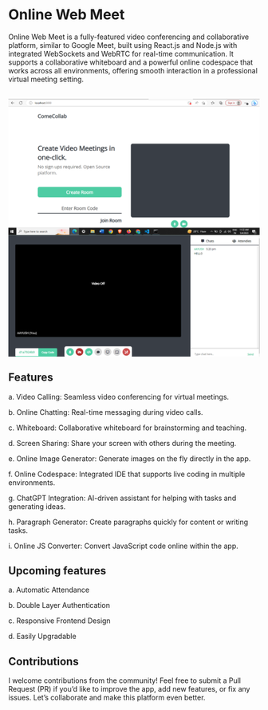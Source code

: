 # Online Web Meet
Online Web Meet is a fully-featured video conferencing and collaborative platform, similar to Google Meet, built using React.js and Node.js with integrated WebSockets and WebRTC for real-time communication. It supports a collaborative whiteboard and a powerful online codespace that works across all environments, offering smooth interaction in a professional virtual meeting setting.
<br><br>

<img align="center" src="https://github.com/Aayush63777/web-meet/blob/main/public/css/meet.png">
<br>

<img align="center" src="https://github.com/Aayush63777/web-meet/blob/main/public/css/meet 2.png">


## Features

a. Video Calling: Seamless video conferencing for virtual meetings.

b. Online Chatting: Real-time messaging during video calls.

c. Whiteboard: Collaborative whiteboard for brainstorming and teaching.

d. Screen Sharing: Share your screen with others during the meeting.

e. Online Image Generator: Generate images on the fly directly in the app.

f. Online Codespace: Integrated IDE that supports live coding in multiple environments.

g. ChatGPT Integration: AI-driven assistant for helping with tasks and generating ideas.

h. Paragraph Generator: Create paragraphs quickly for content or writing tasks.

i. Online JS Converter: Convert JavaScript code online within the app.

## Upcoming features

a. Automatic Attendance

b. Double Layer Authentication

c. Responsive Frontend Design

d. Easily Upgradable

## Contributions

I welcome contributions from the community! Feel free to submit a Pull Request (PR) if you’d like to improve the app, add new features, or fix any issues. Let’s collaborate and make this platform even better.
